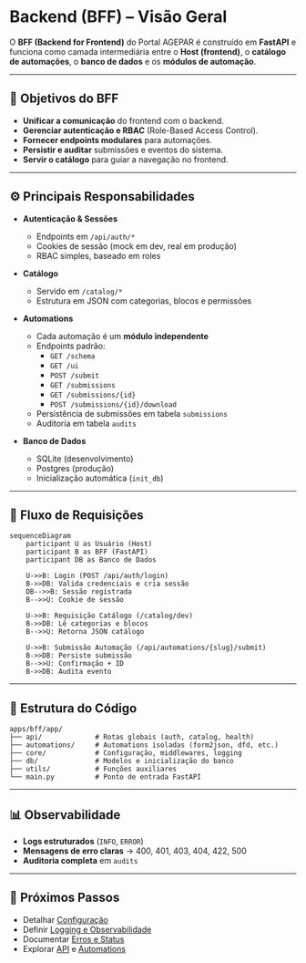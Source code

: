 # Backend (BFF) – Visão Geral

O **BFF (Backend for Frontend)** do Portal AGEPAR é construído em **FastAPI** e funciona como camada intermediária entre o **Host (frontend)**, o **catálogo de automações**, o **banco de dados** e os **módulos de automação**.

---

## 🎯 Objetivos do BFF

- **Unificar a comunicação** do frontend com o backend.  
- **Gerenciar autenticação e RBAC** (Role-Based Access Control).  
- **Fornecer endpoints modulares** para automações.  
- **Persistir e auditar** submissões e eventos do sistema.  
- **Servir o catálogo** para guiar a navegação no frontend.  

---

## ⚙️ Principais Responsabilidades

- **Autenticação & Sessões**
  - Endpoints em `/api/auth/*`  
  - Cookies de sessão (mock em dev, real em produção)  
  - RBAC simples, baseado em roles  

- **Catálogo**
  - Servido em `/catalog/*`  
  - Estrutura em JSON com categorias, blocos e permissões  

- **Automations**
  - Cada automação é um **módulo independente**  
  - Endpoints padrão:  
    - `GET /schema`  
    - `GET /ui`  
    - `POST /submit`  
    - `GET /submissions`  
    - `GET /submissions/{id}`  
    - `POST /submissions/{id}/download`  
  - Persistência de submissões em tabela `submissions`  
  - Auditoria em tabela `audits`  

- **Banco de Dados**
  - SQLite (desenvolvimento)  
  - Postgres (produção)  
  - Inicialização automática (`init_db`)  

---

## 🔄 Fluxo de Requisições

```mermaid
sequenceDiagram
    participant U as Usuário (Host)
    participant B as BFF (FastAPI)
    participant DB as Banco de Dados

    U->>B: Login (POST /api/auth/login)
    B->>DB: Valida credenciais e cria sessão
    DB-->>B: Sessão registrada
    B-->>U: Cookie de sessão

    U->>B: Requisição Catálogo (/catalog/dev)
    B->>DB: Lê categorias e blocos
    B-->>U: Retorna JSON catálogo

    U->>B: Submissão Automação (/api/automations/{slug}/submit)
    B->>DB: Persiste submissão
    B-->>U: Confirmação + ID
    B->>DB: Audita evento
````

---

## 📂 Estrutura do Código

```plaintext
apps/bff/app/
├── api/             # Rotas globais (auth, catalog, health)
├── automations/     # Automations isoladas (form2json, dfd, etc.)
├── core/            # Configuração, middlewares, logging
├── db/              # Modelos e inicialização do banco
├── utils/           # Funções auxiliares
└── main.py          # Ponto de entrada FastAPI
```

---

## 📊 Observabilidade

* **Logs estruturados** (`INFO`, `ERROR`)
* **Mensagens de erro claras** → 400, 401, 403, 404, 422, 500
* **Auditoria completa** em `audits`

---

## 🚀 Próximos Passos

* Detalhar [Configuração](configuracao.md)
* Definir [Logging e Observabilidade](logging-observabilidade.md)
* Documentar [Erros e Status](erros-e-status.md)
* Explorar [API](api/health-version.md) e [Automations](automations/index.md)

